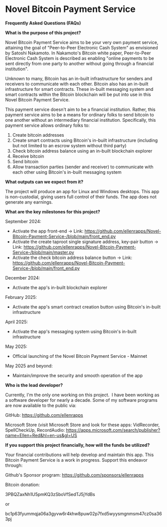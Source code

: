 # Novel Bitcoin Payment Service

**Frequently Asked Questions (FAQs)**


**What is the purpose of this project?**

Novel Bitcoin Payment Service aims to be your very own payment service, attaining the goal of "Peer-to-Peer Electronic Cash System" as envisioned by Satoshi Nakamoto. In Nakamoto's Bitcoin white paper, Peer-to-Peer Electronic Cash System is described as enabling "online payments to be sent directly from one party to another without going through a financial institution".

Unknown to many, Bitcoin has an in-built infrastructure for senders and receivers to communicate with each other. Bitcoin also has an in-built infrastructure for smart contracts. These in-built messaging system and smart contracts within the Bitcoin blockchain will be put into use in this Novel Bitcoin Payment Service.

This payment service doesn't aim to be a financial institution. Rather, this payment service aims to be a means for ordinary folks to send bitcoin to one another without an intermediary financial institution. Specifically, this payment service allows ordinary folks to:
1. Create bitcoin addresses
2. Create smart contracts using Bitcoin's in-built infrastructure (including but not limited to an escrow system without third party)
3. Check bitcoin address balance using an in-built blockchain explorer
4. Receive bitcoin
5. Send bitcoin
6. Allow transaction parties (sender and receiver) to communicate with each other using Bitcoin's in-built messaging system



**What outputs can we expect from it?**

The project will produce an app for Linux and Windows desktops. This app is non-custodial, giving users full control of their funds. The app does not generate any earnings.


**What are the key milestones for this project?**

September 2024:
- Activate the app front-end -> Link: https://github.com/ellenrapps/Novel-Bitcoin-Payment-Service-/blob/main/front_end.py
- Activate the create taproot single signature address, key-pair button -> Link: https://github.com/ellenrapps/Novel-Bitcoin-Payment-Service-/blob/main/master.py
- Activate the check bitcoin address balance button -> Link: https://github.com/ellenrapps/Novel-Bitcoin-Payment-Service-/blob/main/front_end.py

December 2024:
- Activate the app's in-built blockchain explorer

February 2025:
- Activate the app's smart contract creation button using Bitcoin's in-built infrastructure

April 2025:
- Activate the app's messaging system using Bitcoin's in-built infrastructure

May 2025:
- Official launching of the Novel Bitcoin Payment Service - Mainnet

May 2025 and beyond:
- Maintain/improve the security and smooth operation of the app



**Who is the lead developer?**

Currently, I'm the only one working on this project.  I have been working as a software developer for nearly a decade. Some of my software programs are now available to the public via:

GitHub: https://github.com/ellenrapps

Microsoft Store (visit Microsoft Store and look for these apps: VidRecorder, SpellCheckUp, RecordAudio: https://apps.microsoft.com/search/publisher?name=Ellen+Red&hl=en-us&gl=US



**If you support this project financially, how will the funds be utilized?**

Your financial contributions will help develop and maintain this app. This Bitcoin Payment Service is a work in progress. Support this endeavor through:

Github's Sponsor program: https://github.com/sponsors/ellenrapps

Bitcoin donation:

3PBQZaxNh1U5pmKQ3zSboVfSedTJ5jYdBs

or

bc1p63fyummqja06a3gyvw6r4khw8puw02p7fxd5wyysmgnmsm47cz0sa363pj
